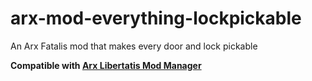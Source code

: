 # arx-mod-everything-lockpickable

An Arx Fatalis mod that makes every door and lock pickable

**Compatible with
[Arx Libertatis Mod Manager](https://github.com/fredlllll/ArxLibertatisModManager)**
